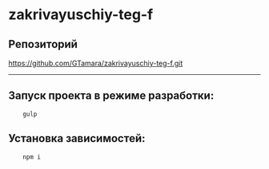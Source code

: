 # zakrivayuschiy-teg-f
 
## Репозиторий
https://github.com/GTamara/zakrivayuschiy-teg-f.git

---

## Запуск проекта в режиме разработки:
```
	gulp
```

## Установка зависимостей:
```
	npm i
```